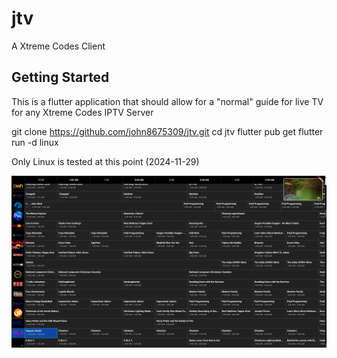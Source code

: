 # jtv

A Xtreme Codes Client

## Getting Started

This is a flutter application that should allow for a "normal" guide for live TV for any Xtreme Codes IPTV Server

git clone https://github.com/john8675309/jtv.git
cd jtv
flutter pub get
flutter run -d linux


Only Linux is tested at this point (2024-11-29)


![Screenshot](https://raw.githubusercontent.com/john8675309/jtv/main/screenshot.png)
